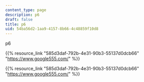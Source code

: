 ```yaml
---
content_type: page
description: p6
draft: false
title: p6
uid: 54ba56d2-1aa9-4157-8b66-4c48859f10d8
---
```

p6

{{% resource_link "585d3daf-792b-4e31-90b3-55137d0dcb66" "https://www.google555.com/" %}}

{{% resource_link "585d3daf-792b-4e31-90b3-55137d0dcb66" "https://www.google555.com/" %}}